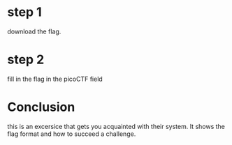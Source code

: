 # step 1
download the flag.
# step 2
fill in the flag in the picoCTF field

# Conclusion
this is an excersice that gets you acquainted with their system. It shows the flag format and how to succeed a challenge.
